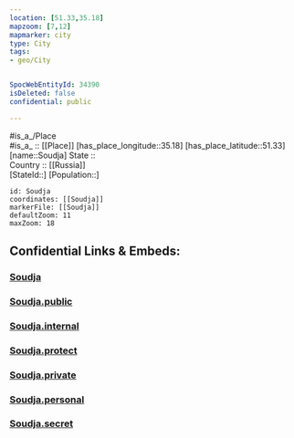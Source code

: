 ```yaml
---
location: [51.33,35.18] 
mapzoom: [7,12] 
mapmarker: city 
type: City
tags:
- geo/City


SpocWebEntityId: 34390
isDeleted: false
confidential: public

---
```

#is_a_/Place  
#is_a_ :: [[Place]] 
[has_place_longitude::35.18] 
[has_place_latitude::51.33] 
[name::Soudja] 
State ::  
Country :: [[Russia]]  
[StateId::] 
[Population::] 



```leaflet
id: Soudja
coordinates: [[Soudja]] 
markerFile: [[Soudja]] 
defaultZoom: 11 
maxZoom: 18
```


## Confidential Links & Embeds: 

### [Soudja](/_Standards/Earth/Continent/Europe/Europe~East/Russia/Russia~Central/Kursk_Oblast/City/Soudja.md) 

### [Soudja.public](/_public/Earth/Continent/Europe/Europe~East/Russia/Russia~Central/Kursk_Oblast/City/Soudja.public.md) 

### [Soudja.internal](/_internal/Earth/Continent/Europe/Europe~East/Russia/Russia~Central/Kursk_Oblast/City/Soudja.internal.md) 

### [Soudja.protect](/_protect/Earth/Continent/Europe/Europe~East/Russia/Russia~Central/Kursk_Oblast/City/Soudja.protect.md) 

### [Soudja.private](/_private/Earth/Continent/Europe/Europe~East/Russia/Russia~Central/Kursk_Oblast/City/Soudja.private.md) 

### [Soudja.personal](/_personal/Earth/Continent/Europe/Europe~East/Russia/Russia~Central/Kursk_Oblast/City/Soudja.personal.md) 

### [Soudja.secret](/_secret/Earth/Continent/Europe/Europe~East/Russia/Russia~Central/Kursk_Oblast/City/Soudja.secret.md)

